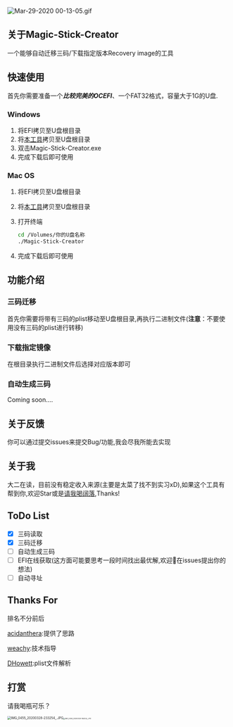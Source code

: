 ![Mar-29-2020 00-13-05.gif](https://i.loli.net/2020/03/29/I1kQhAZyH9NYiPs.gif)

## 关于Magic-Stick-Creator

一个能够自动迁移三码/下载指定版本Recovery image的工具

## 快速使用

首先你需要准备一个***比较完美的OCEFI***、一个FAT32格式，容量大于1G的U盘.

### Windows

1. 将EFI拷贝至U盘根目录
2. 将[本工具](https://github.com/Max-Cheng/Magic-Stick-Creator/releases)拷贝至U盘根目录
3. 双击Magic-Stick-Creator.exe
4. 完成下载后即可使用

### Mac OS

1. 将EFI拷贝至U盘根目录

2. 将[本工具](https://github.com/Max-Cheng/Magic-Stick-Creator/releases)拷贝至U盘根目录

3. 打开终端

   ```bash
   cd /Volumes/你的U盘名称
   ./Magic-Stick-Creator
   ```

4. 完成下载后即可使用

## 功能介绍

### 三码迁移

首先你需要将带有三码的plist移动至U盘根目录,再执行二进制文件(**注意**：不要使用没有三码的plist进行转移)

### 下载指定镜像

在根目录执行二进制文件后选择对应版本即可

### 自动生成三码

Coming soon....

## 关于反馈

你可以通过提交issues来提交Bug/功能,我会尽我所能去实现

## 关于我

大二在读，目前没有稳定收入来源(主要是太菜了找不到实习xD),如果这个工具有帮到你,欢迎Star或是[请我喝阔落](#打赏),Thanks!

## ToDo List

- [x] 三码读取
- [x] 三码迁移
- [ ] 自动生成三码
- [ ] EFI在线获取(这方面可能要思考一段时间找出最优解,欢迎👏在issues提出你的想法)
- [ ] 自动寻址

## Thanks For

排名不分前后

[acidanthera](https://github.com/acidanthera):提供了思路

[weachy](https://www.jianshu.com/u/82ec04331356):技术指导

[DHowett](https://github.com/DHowett):plist文件解析

## 打赏

请我喝瓶可乐？

<img src="https://i.loli.net/2020/03/29/cG6i4UvrjfJmOSA.jpg" alt="IMG_0455_20200328-233254_.JPG" style="zoom: 50%;"/><img src="https://i.loli.net/2020/03/29/rxiF74MC2c5UePq.jpg" alt="IMG_0459_20200329-194304_.JPG" style="zoom:25%;"/>

